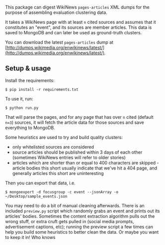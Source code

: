 This package can digest WikiNews `pages-articles` XML dumps for
the purpose of assembling evaluation clustering data.

It takes a WikiNews page with at least `n` cited sources and assumes that
it constitutes an "event", and its sources are member articles. This data
is saved to MongoDB and can later be used as ground-truth clusters.

You can download the latest `pages-articles` dump at
[http://dumps.wikimedia.org/enwikinews/latest/](http://dumps.wikimedia.org/enwikinews/latest/).


## Setup & usage

Install the requirements:

    $ pip install -r requirements.txt

To use it, run:

    $ python run.py

That will parse the pages, and for any page that has over `n` cited (default `n=3`)
sources, it will fetch the article data for those sources and save everything to MongoDB.

Some heuristics are used to try and build quality clusters:

- only whitelisted sources are considered
- source articles should be published within 3 days of each other (sometimes WikiNews entries will refer to older stories)
- articles which are shorter than or equal to 400 characters are skipped - article bodies this short usually indicate that we've hit a 404 page, and generally articles this short are uninteresting

Then you can export that data, i.e.

    $ mongoexport -d focusgroup -c event --jsonArray -o ~/Desktop/sample_events.json

You may need to do a bit of manual cleaning afterwards. There is an included `preview.py` script which randomly grabs an event and prints out its articles' bodies. Sometimes the content extraction algorithm pulls out the wrong stuff, or extra cruft gets pulled in (social media prompts, advertisement captions, etc); running the preview script a few times can help you build some heuristics to better clean the data. Or maybe you want to keep it in! Who knows
